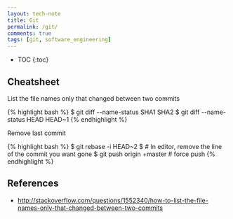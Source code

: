 ```yaml
---
layout: tech-note
title: Git
permalink: /git/
comments: true
tags: [git, software_engineering]
---
```


* TOC
{:toc}

## Cheatsheet

List the file names only that changed between two commits

{% highlight bash %}
$ git diff --name-status SHA1 SHA2
$ git diff --name-status HEAD HEAD~1
{% endhighlight %}

Remove last commit

{% highlight bash %}
$ git rebase -i HEAD~2
$ # In editor, remove the line of the commit you want gone
$ git push origin +master # force push
{% endhighlight %}

## References

- <http://stackoverflow.com/questions/1552340/how-to-list-the-file-names-only-that-changed-between-two-commits>
